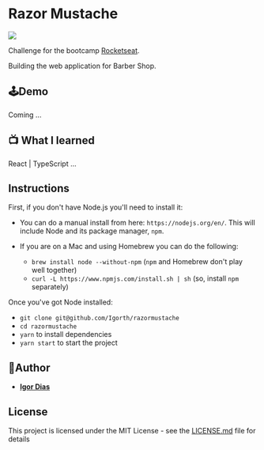 # Razor Mustache
![](https://img.shields.io/github/license/Igorth/find-my-money)

Challenge for the bootcamp [Rocketseat](https://rocketseat.com.br/).

Building the web application for Barber Shop.

## 🕹Demo
Coming ...

## 📺 What I learned
React | TypeScript ...

## Instructions

First, if you don't have Node.js you'll need to install it:
* You can do a manual install from here: `https://nodejs.org/en/`. This will include Node and its package manager, `npm`.

* If you are on a Mac and using Homebrew you can do the following:
  + `brew install node --without-npm` (`npm` and Homebrew don't play well together)
  + `curl -L https://www.npmjs.com/install.sh | sh` (so, install `npm` separately)


Once you've got Node installed:
* `git clone git@github.com/Igorth/razormustache`
* `cd razormustache`
* `yarn` to install dependencies
* `yarn start` to start the project


## 👤Author

* [**Igor Dias**](https://www.linkedin.com/in/igordiasth/)


## License

This project is licensed under the MIT License - see the [LICENSE.md](LICENSE.md) file for details
